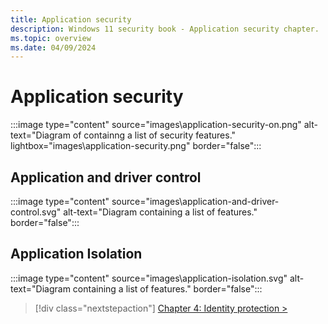 ```yaml
---
title: Application security
description: Windows 11 security book - Application security chapter.
ms.topic: overview
ms.date: 04/09/2024
---
```


# Application security

:::image type="content" source="images\application-security-on.png" alt-text="Diagram of containng a list of security features." lightbox="images\application-security.png" border="false":::

## Application and driver control

:::image type="content" source="images\application-and-driver-control.svg" alt-text="Diagram containing a list of features." border="false":::

## Application Isolation

:::image type="content" source="images\application-isolation.svg" alt-text="Diagram containing a list of features." border="false":::

> [!div class="nextstepaction"]
> [Chapter 4: Identity protection >](identity-protection.md)